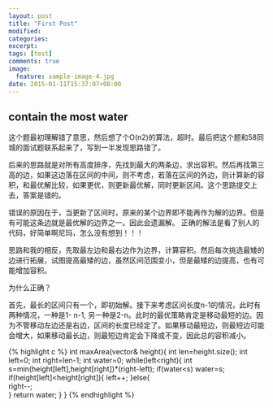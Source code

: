 ```yaml
---
layout: post
title: "First Post"
modified:
categories: 
excerpt:
tags: [test]
comments: true 
image:
  feature: sample-image-4.jpg
date: 2015-01-11T15:37:07+08:00
---
```

## contain the most water

这个题最初理解错了意思，然后想了个O(n2)的算法，超时。最后把这个题和58同城的面试题联系起来了，写到一半发现思路错了。

后来的思路就是对所有高度排序，先找到最大的两条边，求出容积。然后再找第三高的边，如果这边落在区间的中间，则不考虑，若落在区间的外边，则计算新的容积，和最优解比较，如果更优，则更新最优解，同时更新区间。这个思路提交上去，答案是错的。

错误的原因在于，当更新了区间时，原来的某个边界即不能再作为解的边界。但是有可能这条边就是最优解的边界之一。因此会遗漏解。
正确的解法是看了别人的代码，好简单啊尼玛，怎么没有想到！！！

思路和我的相反，先取最左边和最右边作为边界，计算容积。然后每次挑选最矮的边进行拓展，试图提高最矮的边，虽然区间范围变小，但是最矮的边提高，也有可能增加容积。

为什么正确？

首先，最长的区间只有一个，即初始解。接下来考虑区间长度n-1的情况，此时有两种情况，一种是1- n-1, 另一种是2-n。此时的最优策略肯定是移动最短的边。因为不管移动左边还是右边，区间的长度已经定了。如果移动最短边，则最短边可能会增大，如果移动最长边，则最短边肯定会下降或不变，因此总的容积减小。

{% highlight c %}
int maxArea(vector<int>& height){
    int len=height.size();
    int left=0;
    int right=len-1;
    int water=0;
    while(left<right){
        int s=min(height[left],height[right])*(right-left);
        if(water<s) water=s;
        if(height[left]<height[right]){
            left++;
        }else{                                                                                               
            right--;                                                                                
        }
        return water;
    }
}
{% endhighlight %}
